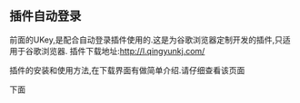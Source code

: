 ## 插件自动登录

前面的UKey,是配合自动登录插件使用的.这是为谷歌浏览器定制开发的插件,只适用于谷歌浏览器.
插件下载地址:http://l.qingyunkj.com/

插件的安装和使用方法,在下载界面有做简单介绍.请仔细查看该页面

下面